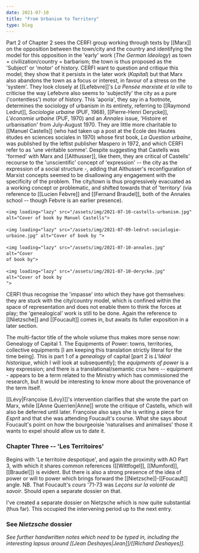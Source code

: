 ```yaml
---
date: 2021-07-10
title: "From Urbanism to Territory"
type: blog
---
```


Part 2 of Chapter 2 sees the CERFI group working through texts by
[[Marx]] on the opposition between the town/city and the country and
identifying the model for this opposition in the 'early' work (*The
German Ideology*) as town = civilization/country = barbarism; the town
is thus proposed as the 'Subject' or 'motor' of history. CERFI want to
question and critique this model; they show that it persists in the
later work (*Kapital*) but that Marx also abandons the town as a focus
or interest, in favour of a stress on the 'system'. They look closely
at [[Lefebvre]]'s *La Pensée marxiste et la ville* to criticise the
way Lefebvre also seems to 'subjectify' the city as a pure
('contentless') motor of history. This 'aporia', they say in a
footnote, determines the sociology of urbanism in its entirety,
referring to [[Raymond Ledrut]], *Sociologie urbaine* (PUF, 1968),
[[Pierre-Henri Derycke]], *L'économie urbaine* (PUF, 1970) and an
*Annales* issue, 'Histoire et urbanisation' from July-August 1970.
They are little more charitable to [[Manuel Castells]] (who had taken
up a post at the Ecole des Hautes études en sciences sociales in 1970)
whose first book, *La Question urbaine*, was published by the leftist
publisher Maspero in 1972, and which CERFI refer to as 'une véritable
somme'. Despite suggesting that Castells was 'formed' with Marx and
[[Althusser]], like them, they are critical of Castells' recourse to
the 'unscientific' concept of 'expression' -- the city as the
expression of a social structure -, adding that Althusser's
reconfiguration of Marxist concepts seemed to be disallowing any
engagement with the specificity of the problem. The city/town is thus
progressively evacuated as a working concept or problematic, and
shifted towards that of 'territory' (via reference to [[Lucien
Febvre]] and [[Fernand Braudel]], both of the Annales school -- though
Febvre is an earlier presence).

<div class="gallery"> 

	<img loading="lazy" src="/assets/img/2021-07-10-castells-urbanism.jpg" alt="Cover of book by Manuel Castells"> 

	<img loading="lazy" src="/assets/img/2021-07-09-ledrut-sociologie-urbaine.jpg" alt="Cover of book by "> 

	<img loading="lazy" src="/assets/img/2021-07-10-annales.jpg" alt="Cover
	of book by"> 

	<img loading="lazy" src="/assets/img/2021-07-10-derycke.jpg" alt="Cover of book by
	"> 

</div>


CERFI thus recognise the 'impasse' into which they have got
themselves: they are stuck with the city/country model, which is
confined within the space of representation and does not enable them
to think the forces at play; the 'genealogical' work is still to be
done. Again the reference to [[Nietzsche]] and [[Foucault]] comes in,
but awaits its fuller exposition in a later section.

The multi-factor title of the whole volume thus makes more sense now:
Genealogy of Capital 1. The Equipments of Power: towns, territories,
collective equipments \[I am keeping this translation strictly literal
for the time being\]. This is part 1 of a *genealogy* of capital \[part
2 is *L'Idéal historique*, which I will look at subsequently\]; the
*equipments of power* is a key expression; and there is a
translational/semantic crux here -- equipment - appears to be a term
related to the Ministry which has commissioned the research, but it
would be interesting to know more about the provenance of the term
itself.

[[Lévy|Françoise (Lévy)]]'s intervention clarifies that she wrote the
part on Marx, while [[Anne Querrien|Anne]] wrote the critique of Castells, which will
also be deferred until later. Françoise also says she is writing a
piece for *Esprit* and that she was attending Foucault's course. What
she says about Foucault's point on how the bourgeoisie 'naturalises
and animalises' those it wants to expel should allow us to date it.

### Chapter Three -- 'Les Territoires'

Begins with 'Le territoire despotique', and again the proximity with
AO Part 3, with which it shares common references ([[Wittfogel]],
[[Mumford]], [[Braudel]]) is evident. But there is also a strong
presence of the idea of power or will to power which brings forward
the [[Nietzsche]]-[[Foucault]] angle. NB. That Foucault's *cours*
'71-73 was *Leçons sur la volonté de savoir*. Should open a separate
dossier on that.

I've created a separate dossier on Nietzsche which is now quite
substantial (thus far). This occupied the intervening period up to the
next entry.

### See *Nietzsche* dossier

*See further handwritten notes which need to be typed in, including the
interesting lapsus around [[Jean Deshayes|Jean]]/[[Richard Deshayes]].*
